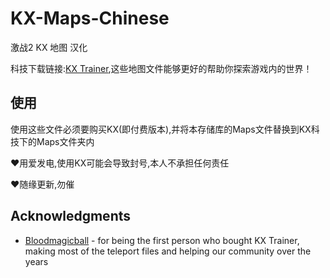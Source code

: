 # KX-Maps-Chinese
激战2 KX 地图 汉化

科技下载链接:[KX Trainer](https://krixx.xyz/),这些地图文件能够更好的帮助你探索游戏内的世界！

## 使用
使用这些文件必须要购买KX(即付费版本),并将本存储库的Maps文件替换到KX科技下的Maps文件夹内

❤用爱发电,使用KX可能会导致封号,本人不承担任何责任

❤随缘更新,勿催

## Acknowledgments
* [Bloodmagicball](https://github.com/Bloodmagicball) - for being the first person who bought KX Trainer, making most of the teleport files and helping our community over the years
